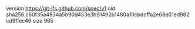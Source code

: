 version https://git-lfs.github.com/spec/v1
oid sha256:c60f35a4834a5b90d453e3b91492b1480a10cbdcffa2e68e01ed982cd9ffec46
size 965
